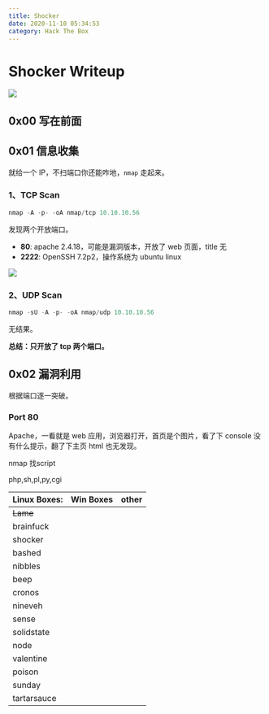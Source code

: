 ```yaml
---
title: Shocker
date: 2020-11-10 05:34:53
category: Hack The Box
---
```


# Shocker Writeup

![](./1.png)

## 0x00 写在前面

## 0x01 信息收集
就给一个 IP，不扫端口你还能咋地，`nmap` 走起来。
### 1、TCP Scan
``` java
nmap -A -p- -oA nmap/tcp 10.10.10.56
```
发现两个开放端口。
- **80**: apache 2.4.18，可能是漏洞版本，开放了 web 页面，title 无
- **2222**: OpenSSH 7.2p2，操作系统为 ubuntu linux

![](./2.png)
### 2、UDP Scan
``` java
nmap -sU -A -p- -oA nmap/udp 10.10.10.56
```
无结果。

**总结：只开放了 tcp 两个端口。**

## 0x02 漏洞利用
根据端口逐一突破。

### Port 80
Apache，一看就是 web 应用，浏览器打开，首页是个图片，看了下 console 没有什么提示，翻了下主页 html 也无发现。

nmap 找script

php,sh,pl,py,cgi

Linux Boxes:|Win Boxes|other
---|---|---
~~Lame~~|
brainfuck|
shocker|
bashed|
nibbles|
beep|
cronos|
nineveh|
sense|
solidstate|
node|
valentine|
poison|
sunday|
tartarsauce|